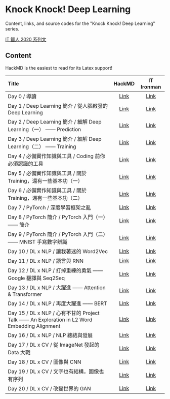 # Knock Knock! Deep Learning

Content, links, and source codes for the "Knock Knock! Deep Learning" series.

[IT 鐵人 2020 系列文](https://ithelp.ithome.com.tw/users/20130687/ironman/3761)

## Content

HackMD is the easiest to read for its Latex support!

|Title|HackMD|IT Ironman|
|:-|:-:|:-:|
|Day 0 / 導讀|[Link](https://hackmd.io/@pyliao/knockknockdl-day0)|[Link](https://ithelp.ithome.com.tw/articles/10237004)|
|Day 1 / Deep Learning 簡介 / 從人腦啟發的 Deep Learning|[Link](https://hackmd.io/@pyliao/knockknockdl-day1)|[Link](https://ithelp.ithome.com.tw/articles/10237540)|
|Day 2 / Deep Learning 簡介 / 細解 Deep Learning（一） —— Prediction|[Link](https://hackmd.io/@pyliao/knockknockdl-day2)|[Link](https://ithelp.ithome.com.tw/articles/10238304)|
|Day 3 / Deep Learning 簡介 / 細解 Deep Learning（二） —— Training|[Link](https://hackmd.io/@pyliao/knockknockdl-day3)|[Link](https://ithelp.ithome.com.tw/articles/10239048)|
|Day 4 / 必備實作知識與工具 / Coding 前你必須認識的工具|[Link](https://hackmd.io/@pyliao/knockknockdl-day4)|[Link](https://ithelp.ithome.com.tw/articles/10239737)|
|Day 5 / 必備實作知識與工具 / 關於 Training，還有一些基本功（一）|[Link](https://hackmd.io/@pyliao/knockknockdl-day5)|[Link](https://ithelp.ithome.com.tw/articles/10240556)|
|Day 6 / 必備實作知識與工具 / 關於 Training，還有一些基本功（二）|[Link](https://hackmd.io/@pyliao/knockknockdl-day6)|[Link](https://ithelp.ithome.com.tw/articles/10241205)|
|Day 7 / PyTorch / 深度學習框架之亂|[Link](https://hackmd.io/@pyliao/knockknockdl-day7)|[Link](https://ithelp.ithome.com.tw/articles/10241809)|
|Day 8 / PyTorch 簡介 / PyTorch 入門（一） —— 簡介|[Link](https://hackmd.io/@pyliao/knockknockdl-day8)|[Link](https://ithelp.ithome.com.tw/articles/10242468)|
|Day 9 / PyTorch 簡介 / PyTorch 入門（二） —— MNIST 手寫數字辨識|[Link](https://hackmd.io/@pyliao/knockknockdl-day9)|[Link](https://ithelp.ithome.com.tw/articles/10243145)|
|Day 10 / DL x NLP / 讓我著迷的 Word2Vec|[Link](https://hackmd.io/@pyliao/knockknockdl-day10)|[Link](https://ithelp.ithome.com.tw/articles/10243725)|
|Day 11 / DL x NLP / 語言與 RNN|[Link](https://hackmd.io/@pyliao/knockknockdl-day11)|[Link](https://ithelp.ithome.com.tw/articles/10244308)|
|Day 12 / DL x NLP / 打掉重練的勇氣 —— Google 翻譯與 Seq2Seq|[Link](https://hackmd.io/@pyliao/knockknockdl-day12)|[Link](https://ithelp.ithome.com.tw/articles/10245015)|
|Day 13 / DL x NLP / 大躍進 —— Attention & Transformer|[Link](https://hackmd.io/@pyliao/knockknockdl-day13)|[Link](https://ithelp.ithome.com.tw/articles/10245626)|
|Day 14 / DL x NLP / 再度大躍進 —— BERT|[Link](https://hackmd.io/@pyliao/knockknockdl-day14)|[Link](https://ithelp.ithome.com.tw/articles/10246138)|
|Day 15 / DL x NLP / 心有不甘的 Project Talk —— An Exploration in L2 Word Embedding Alignment|[Link](https://hackmd.io/@pyliao/knockknockdl-day15)|[Link](https://ithelp.ithome.com.tw/articles/10246714)|
|Day 16 / DL x NLP / NLP 總結與發展|[Link](https://hackmd.io/@pyliao/knockknockdl-day16)|[Link](https://ithelp.ithome.com.tw/articles/10247324)|
|Day 17 / DL x CV / 從 ImageNet 發起的 Data 大戰|[Link](https://hackmd.io/@pyliao/knockknockdl-day17)|[Link](https://ithelp.ithome.com.tw/articles/10247893)|
|Day 18 / DL x CV / 圖像與 CNN|[Link](https://hackmd.io/@pyliao/knockknockdl-day18)|[Link](https://ithelp.ithome.com.tw/articles/10248289)|
|Day 19 / DL x CV / 文字也有結構，圖像也有序列|[Link](https://hackmd.io/@pyliao/knockknockdl-day19)|[Link](https://ithelp.ithome.com.tw/articles/10248735)|
|Day 20 / DL x CV / 改變世界的 GAN|[Link](https://hackmd.io/@pyliao/knockknockdl-day20)|[Link](https://ithelp.ithome.com.tw/articles/10249256)|

